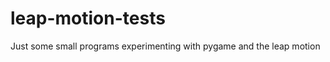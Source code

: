leap-motion-tests
=================

Just some small programs experimenting with pygame and the leap motion
